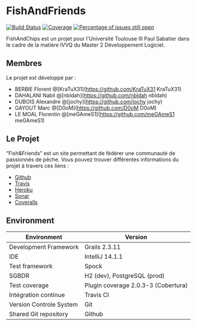 # FishAndFriends
[![Build Status](https://travis-ci.org/FishAndFriends/FishAndFriends.svg?branch=master)](https://travis-ci.org/FishAndFriends/FishAndFriends)
[![Coverage](https://img.shields.io/sonar/http/sonarfish.ddns.net/fishandfriends/coverage.svg)](http://sonarfish.ddns.net/dashboard/index/fishandfriends)
[![Percentage of issues still open](http://isitmaintained.com/badge/open/FishAndFriends/FishAndFriends.svg)](http://isitmaintained.com/project/FishAndFriends/FishAndFriends "Percentage of issues still open")

FishAndChips est un projet pour l'Université Toulouse III Paul Sabatier dans le cadre de la matière IVVQ du Master 2 Développement Logiciel.

## Membres
Le projet est développé par : 
- BERBIE Florent @[KraTuX31](https://github.com/KraTuX31 KraTuX31)
- DAHALANI Nabil @[nbldah](https://github.com/nbldah nbldah)
- DUBOIS Alexandre @[jochy](https://github.com/jochy jochy)
- GAYOUT Marc @[D0oM](https://github.com/D0oM D0oM)
- LE MOAL Florentin @[meGAmeS1](https://github.com/meGAmeS1 meGAmeS1)


## Le Projet
“Fish&Friends” est un site permettant de fédérer une communauté de passionnés de pêche. Vous pouvez trouver différentes informations du projet à travers ces liens :
- [Github](https://github.com/FishAndFriends/FishAndFriends)
- [Travis](https://travis-ci.org/FishAndFriends/FishAndFriends)
- [Heroku](http://fishandfriends.herokuapp.com/)
- [Sonar](http://sonarfish.ddns.net/dashboard/index/fishandfriends)
- [Coveralls](https://coveralls.io/github/FishAndFriends/FishAndFriends)

## Environment

|           Environment           |                Version                |
|              ---                |                  ---                  |
| Development Framework           | Grails 2.3.11                         |
| IDE                             | IntelliJ 14.1.1                       |
| Test framework                  | Spock                                 |
| SGBDR                           | H2 (dev), PostgreSQL (prod)           |
| Test coverage                   | Plugin coverage 2.0.3-3 (Cobertura)   |
| Intégration continue            | Travis CI                             |
| Version Controle System         | Git                                   |
| Shared Git repository           | Github                                |

